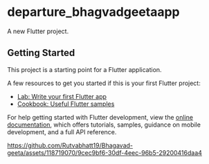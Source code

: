 # departure_bhagvadgeetaapp

A new Flutter project.

## Getting Started

This project is a starting point for a Flutter application.

A few resources to get you started if this is your first Flutter project:

- [Lab: Write your first Flutter app](https://docs.flutter.dev/get-started/codelab)
- [Cookbook: Useful Flutter samples](https://docs.flutter.dev/cookbook)

For help getting started with Flutter development, view the
[online documentation](https://docs.flutter.dev/), which offers tutorials,
samples, guidance on mobile development, and a full API reference.






https://github.com/Rutvabhatt19/Bhagavad-geeta/assets/118719070/9cec9bf6-30df-4eec-96b5-29200416daa4

